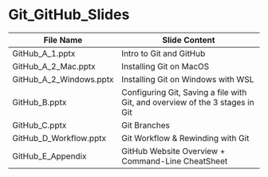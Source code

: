 # Git_GitHub_Slides

| File Name                  | Slide Content                                                                |
| -------------------------- | ---------------------------------------------------------------------------- |
| GitHub_A_1.pptx         | Intro to Git and GitHub                                                      |
| GitHub_A_2_Mac.pptx     | Installing Git on MacOS                                                      |
| GitHub_A_2_Windows.pptx | Installing Git on Windows with WSL                                           |
| GitHub_B.pptx           | Configuring Git, Saving a file with Git, and overview of the 3 stages in Git |
| GitHub_C.pptx           | Git Branches                                                                 |
| GitHub_D_Workflow.pptx  | Git Workflow & Rewinding with Git                                            |
| GitHub_E_Appendix       | GitHub Website Overview + Command-Line CheatSheet                            |
